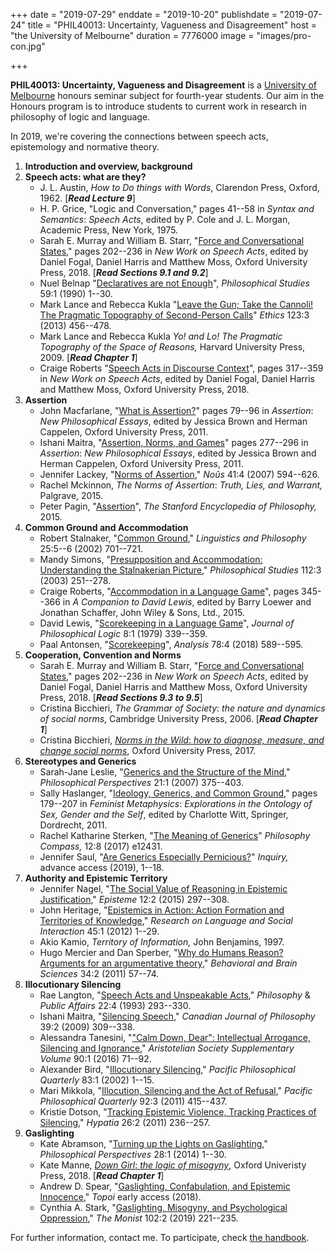 +++
date = "2019-07-29"
enddate = "2019-10-20"
publishdate = "2019-07-24"
title = "PHIL40013: Uncertainty, Vagueness and Disagreement"
host = "the University of Melbourne"
duration = 7776000
image = "images/pro-con.jpg"


+++

**<span class="caps">PHIL40013</span>: Uncertainty, Vagueness and Disagreement** is a [University of Melbourne](http://unimelb.edu.au) honours seminar subject for fourth-year students. Our aim in the Honours program is to introduce students to current work in research in philosophy of logic and language. 

In 2019, we're covering the connections between speech acts, epistemology and normative theory.



1. **Introduction and overview, background**
2. **Speech acts: what are they?**
	- J. L. Austin, *How to Do things with Words*, Clarendon Press,
Oxford, 1962. \[***Read Lecture 9***\]
	- H. P. Grice, "Logic and Conversation," pages 41--58 in *Syntax and
Semantics*: *Speech Acts*, edited by P. Cole and J. L. Morgan,
Academic Press, New York, 1975.
	- Sarah E. Murray and William B. Starr, "[Force and Conversational States](http://dx.doi.org/10.1093/oso/9780198738831.003.0009)," pages 202--236 in *New Work on Speech Acts*, edited by Daniel Fogal, Daniel Harris and Matthew Moss, Oxford University Press, 2018. \[***Read Sections 9.1 and 9.2***\]
	- Nuel Belnap "[Declaratives are not Enough](http://dx.doi.org/10.1007/BF00368389)", *Philosophical Studies* 59:1 (1990) 1--30.
	- Mark Lance and Rebecca Kukla "[Leave the Gun; Take the Cannoli! The Pragmatic Topography of Second-Person Calls](http://dx.doi.org/10.1086/669565)" *Ethics* 123:3 (2013) 456--478.
	- Mark Lance and Rebecca Kukla *Yo! and Lo! The Pragmatic Topography of the Space of Reasons,* Harvard University Press, 2009. \[***Read Chapter 1***\]
	- Craige Roberts "[Speech Acts in Discourse Context](http://dx.doi.org/10.1093/oso/9780198738831.001.0001)", pages 317--359 in *New Work on Speech Acts*, edited by Daniel Fogal, Daniel Harris and Matthew Moss, Oxford University Press, 2018.
3. **Assertion**
	- John Macfarlane, "[What is Assertion?](http://dx.doi.org/10.1093/acprof:oso/9780199573004.001.0001)" pages 79--96 in *Assertion*:
*New Philosophical Essays*, edited by Jessica Brown and Herman
Cappelen, Oxford University Press, 2011.
	- Ishani Maitra, "[Assertion, Norms, and Games](http://dx.doi.org/10.1093/acprof:oso/9780199573004.001.0001)" pages 277--296 in
*Assertion*: *New Philosophical Essays*, edited by Jessica Brown and
Herman Cappelen, Oxford University Press, 2011.
	- Jennifer Lackey, "[Norms of Assertion](http://dx.doi.org/10.1111/j.1468-0068.2007.00664.x)," *Noûs* 41:4 (2007) 594--626.
	- Rachel Mckinnon, *The Norms of Assertion*: *Truth, Lies, and Warrant,* Palgrave, 2015.
	- Peter Pagin, "[Assertion](http://plato.stanford.edu/archives/spr2015/entries/assertion/)", *The Stanford Encyclopedia of Philosophy,* 2015.
4. **Common Ground and Accommodation**
	- Robert Stalnaker, "[Common Ground](http://dx.doi.org/10.1023/A:1020867916902)," *Linguistics and Philosophy* 25:5--6 (2002) 701--721.
	- Mandy Simons, "[Presupposition and Accommodation: Understanding the Stalnakerian Picture](http://dx.doi.org/10.1023/A:1023004203043)," *Philosophical Studies* 112:3 (2003) 251--278.
	- Craige Roberts, "[Accommodation in a Language Game](https://onlinelibrary-wiley-com/doi/pdf/10.1002/9781118398593.ch22)", pages 345--366 in *A Companion to David Lewis*, edited by Barry Loewer and Jonathan Schaffer, John Wiley & Sons, Ltd., 2015.
	- David Lewis, "[Scorekeeping in a Language Game](http://dx.doi.org/10.1007/BF00258436)", *Journal of Philosophical Logic* 8:1 (1979) 339--359.
	- Paal Antonsen, "[Scorekeeping](http://dx.doi.org/10.1093/analys/anx145)", *Analysis* 78:4 (2018) 589--595.
5. **Cooperation, Convention and Norms**
	- Sarah E. Murray and William B. Starr, "[Force and Conversational States](http://dx.doi.org/10.1093/oso/9780198738831.003.0009)," pages 202--236 in *New Work on Speech Acts*, edited by Daniel Fogal, Daniel Harris and Matthew Moss, Oxford University Press, 2018. \[***Read Sections 9.3 to 9.5***\]
	- Cristina Bicchieri, *The Grammar of Society*: *the nature and dynamics of social norms*, Cambridge University Press, 2006. \[***Read Chapter 1***\]
	- Cristina Bicchieri, [*Norms in the Wild*: *how to diagnose, measure, and change social norms*](http://dx.doi.org/10.1093/acprof:oso/9780190622046.001.0001), Oxford University Press, 2017.
6. **Stereotypes and Generics**
	- Sarah-Jane Leslie, "[Generics and the Structure of the Mind](http://dx.doi.org/10.1111/j.1520-8583.2007.00138.x)," *Philosophical Perspectives* 21:1 (2007) 375--403.
	- Sally Haslanger, "[Ideology, Generics, and Common Ground](http://dx.doi.org/10.1007/978-90-481-3783-1_11)," pages 179--207 in *Feminist Metaphysics*: *Explorations in the Ontology of Sex, Gender and the Self*, edited by Charlotte Witt, Springer, Dordrecht, 2011.
	- Rachel Katharine Sterken, "[The Meaning of Generics](http://dx.doi.org/10.1111/phc3.12431)" *Philosophy Compass,* 12:8 (2017) e12431.
	- Jennifer Saul, "[Are Generics Especially Pernicious?](http://dx.doi.org/10.1080/0020174x.2017.1285995)" *Inquiry,* advance access (2019), 1--18.
7. **Authority and Epistemic Territory**
	- Jennifer Nagel, "[The Social Value of Reasoning in Epistemic
	Justification](http://dx.doi.org/10.1017/epi.2015.4)," *Episteme* 12:2 (2015) 297--308.
	- John Heritage, "[Epistemics in Action: Action Formation and Territories of Knowledge](http://dx.doi.org/10.1080/08351813.2012.646684)," *Research on Language and Social Interaction* 45:1 (2012) 1--29.
	- Akio Kamio, *Territory of Information,* John Benjamins, 1997.
	- Hugo Mercier and Dan Sperber, "[Why do Humans Reason? Arguments for an argumentative theory](http://dx.doi.org/10.1017/s0140525x10000968)," *Behavioral and Brain Sciences* 34:2 (2011) 57--74.
8. **Illocutionary Silencing**
	- Rae Langton, "[Speech Acts and Unspeakable Acts](https://www-jstor-org/stable/2265469)," *Philosophy* & *Public Affairs* 22:4 (1993) 293--330.
	- Ishani Maitra, "[Silencing Speech](https://www-jstor-org/stable/27822050)," *Canadian Journal of Philosophy* 39:2 (2009) 309--338.
	- Alessandra Tanesini, "["Calm Down, Dear": Intellectual Arrogance,
	Silencing and Ignorance](http://aristoteliansupp.oxfordjournals.org/content/90/1/71)," *Aristotelian Society Supplementary Volume* 90:1 (2016) 71--92.
	- Alexander Bird, "[Illocutionary Silencing](https://doi-org/10.1111/1468-0114.00137)," *Pacific Philosophical Quarterly* 83:1 (2002) 1--15.
	- Mari Mikkola, "[Illocution, Silencing and the Act of Refusal](http://dx.doi.org/10.1111/j.1468-0114.2011.01404.x)," *Pacific Philosophical Quarterly* 92:3 (2011) 415--437.
	- Kristie Dotson, "[Tracking Epistemic Violence, Tracking Practices of Silencing](http://dx.doi.org/10.1111/j.1527-2001.2011.01177.x)," *Hypatia* 26:2 (2011) 236--257.
9. **Gaslighting**
	- Kate Abramson, "[Turning up the Lights on Gaslighting](http://dx.doi.org/10.1111/phpe.12046)," *Philosophical Perspectives* 28:1 (2014) 1--30. 
	- Kate Manne, [*Down Girl*: *the logic of misogyny*](http://dx.doi.org/10.1093/oso/9780190604981.001.0001), Oxford
Univeristy Press, 2018. \[***Read Chapter 1***\]
	- Andrew D. Spear, "[Gaslighting, Confabulation, and Epistemic
	Innocence](http://dx.doi.org/10.1007/s11245-018-9611-z)," *Topoi* early access (2018).
	- Cynthia A. Stark, "[Gaslighting, Misogyny, and Psychological
	Oppression](http://dx.doi.org/10.1093/monist/onz007)," *The Monist* 102:2 (2019) 221--235.

For further information, contact me. To participate, check [the handbook](https://handbook.unimelb.edu.au/view/2019/PHIL40013).